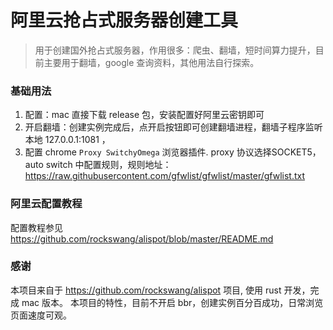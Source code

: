 # 阿里云抢占式服务器创建工具

> 用于创建国外抢占式服务器，作用很多：爬虫、翻墙，短时间算力提升，目前主要用于翻墙，google 查询资料，其他用法自行探索。

### 基础用法
1. 配置：mac 直接下载 release 包，安装配置好阿里云密钥即可
2. 开启翻墙：创建实例完成后，点开启按钮即可创建翻墙进程，翻墙子程序监听本地 127.0.0.1:1081 ，
3. 配置 chrome `Proxy SwitchyOmega` 浏览器插件. proxy 协议选择SOCKET5， auto switch 中配置规则，规则地址：https://raw.githubusercontent.com/gfwlist/gfwlist/master/gfwlist.txt

### 阿里云配置教程
配置教程参见 https://github.com/rockswang/alispot/blob/master/README.md

### 感谢
本项目来自于 https://github.com/rockswang/alispot 项目, 使用 rust 开发，完成 mac 版本。
本项目的特性，目前不开启 bbr，创建实例百分百成功，日常浏览页面速度可观。